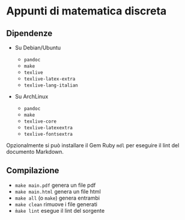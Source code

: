 # Appunti di matematica discreta

## Dipendenze

* Su Debian/Ubuntu

  * `pandoc`
  * `make`
  * `texlive`
  * `texlive-latex-extra`
  * `texlive-lang-italian`

* Su ArchLinux

  * `pandoc`
  * `make`
  * `texlive-core`
  * `texlive-latexextra`
  * `texlive-fontsextra`

Opzionalmente si può installare il Gem Ruby `mdl` per eseguire il lint
del documento Markdown.

## Compilazione

* `make main.pdf` genera un file pdf
* `make main.html` genera un file html
* `make all` (o `make`) genera entrambi
* `make clean` rimuove i file generati
* `m̀ake lint` esegue il lint del sorgente
